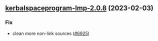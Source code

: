 

## [kerbalspaceprogram-lmp-2.0.8](https://github.com/truecharts/charts/compare/kerbalspaceprogram-lmp-2.0.7...kerbalspaceprogram-lmp-2.0.8) (2023-02-03)

### Fix

-  clean more non-link sources ([#6925](https://github.com/truecharts/charts/issues/6925))
  
  